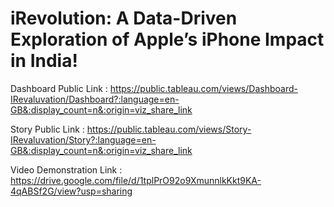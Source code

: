 # iRevolution: A Data-Driven Exploration of Apple’s iPhone Impact in India!

Dashboard Public Link : https://public.tableau.com/views/Dashboard-IRevaluvation/Dashboard?:language=en-GB&:display_count=n&:origin=viz_share_link

Story Public Link : https://public.tableau.com/views/Story-IRevaluvation/Story?:language=en-GB&:display_count=n&:origin=viz_share_link

Video Demonstration Link : https://drive.google.com/file/d/1tplPrO92o9XmunnlkKkt9KA-4qABSf2G/view?usp=sharing
